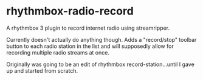 # rhythmbox-radio-record
A rhythmbox 3 plugin to record internet radio using streamripper.

Currently doesn't actually do anything though. Adds a "record/stop" 
toolbar button to each radio station in the list and will supposedly 
allow for recording multiple radio streams at once.

Originally was going to be an edit of rhythmbox record-station...until I 
gave up and started from scratch.
